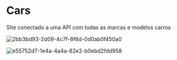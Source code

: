 # Cars
SIte conectado a uma API com todas as marcas e modelos carros

![2bb3bd93-2d09-4c7f-8f6d-0d0ab0f450a0](https://user-images.githubusercontent.com/100890415/194348708-b681fe27-89ba-4dea-9cec-b39eac8b6665.png)

![e55752d7-1e4a-4a4a-82e2-b0ebd2fdd958](https://user-images.githubusercontent.com/100890415/194349203-f7331901-29e9-4bff-8f68-f425af7ab72b.png)

